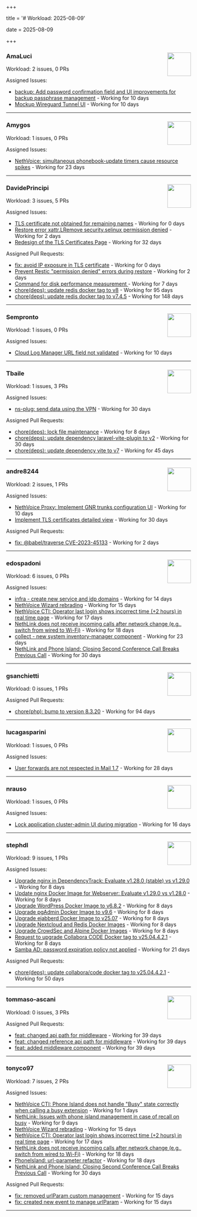 +++

title = '# Workload: 2025-08-09'

date = 2025-08-09

+++

### AmaLuci <img src='https://avatars.githubusercontent.com/u/166636295?v=4&s=64' width='64' height='64' style='float:right;' /> ###
Workload: 2 issues, 0 PRs


Assigned Issues:
- [backup: Add password confirmation field and UI improvements for backup passphrase management](https://github.com/NethServer/nethsecurity/issues/1323) - Working for 10 days
- [Mockup Wireguard Tunnel UI](https://github.com/NethServer/nethsecurity/issues/1321) - Working for 10 days
---

### Amygos <img src='https://avatars.githubusercontent.com/u/510232?v=4&s=64' width='64' height='64' style='float:right;' /> ###
Workload: 1 issues, 0 PRs


Assigned Issues:
- [NethVoice: simultaneous phonebook-update timers cause resource spikes](https://github.com/NethServer/dev/issues/7555) - Working for 23 days
---

### DavidePrincipi <img src='https://avatars.githubusercontent.com/u/2920838?v=4&s=64' width='64' height='64' style='float:right;' /> ###
Workload: 3 issues, 5 PRs


Assigned Issues:
- [TLS certificate not obtained for remaining names](https://github.com/NethServer/dev/issues/7601) - Working for 0 days
- [Restore error xattr.LRemove security.selinux permission denied](https://github.com/NethServer/dev/issues/7598) - Working for 2 days
- [Redesign of the TLS Certificates Page](https://github.com/NethServer/dev/issues/7544) - Working for 32 days

Assigned Pull Requests:
- [fix: avoid IP exposure in TLS certificate](https://github.com/NethServer/ns8-traefik/pull/104) - Working for 0 days
- [Prevent Restic "permission denied" errors during restore](https://github.com/NethServer/ns8-core/pull/920) - Working for 2 days
- [Command for disk performance measurement ](https://github.com/NethServer/ns8-core/pull/915) - Working for 7 days
- [chore(deps): update redis docker tag to v8](https://github.com/NethServer/ns8-core/pull/874) - Working for 95 days
- [chore(deps): update redis docker tag to v7.4.5](https://github.com/NethServer/ns8-core/pull/830) - Working for 148 days
---

### Sempronto <img src='https://avatars.githubusercontent.com/u/65713093?v=4&s=64' width='64' height='64' style='float:right;' /> ###
Workload: 1 issues, 0 PRs


Assigned Issues:
- [Cloud Log Manager URL field not validated](https://github.com/NethServer/dev/issues/7577) - Working for 10 days
---

### Tbaile <img src='https://avatars.githubusercontent.com/u/8052641?v=4&s=64' width='64' height='64' style='float:right;' /> ###
Workload: 1 issues, 3 PRs


Assigned Issues:
- [ns-plug: send data using the VPN](https://github.com/NethServer/nethsecurity/issues/1301) - Working for 30 days

Assigned Pull Requests:
- [chore(deps): lock file maintenance](https://github.com/nethesis/parceler/pull/93) - Working for 8 days
- [chore(deps): update dependency laravel-vite-plugin to v2](https://github.com/nethesis/parceler/pull/91) - Working for 30 days
- [chore(deps): update dependency vite to v7](https://github.com/nethesis/parceler/pull/84) - Working for 45 days
---

### andre8244 <img src='https://avatars.githubusercontent.com/u/4612169?v=4&s=64' width='64' height='64' style='float:right;' /> ###
Workload: 2 issues, 1 PRs


Assigned Issues:
- [NethVoice Proxy: Implement GNR trunks configuration UI](https://github.com/NethServer/dev/issues/7578) - Working for 10 days
- [Implement TLS certificates detailed view](https://github.com/NethServer/dev/issues/7548) - Working for 30 days

Assigned Pull Requests:
- [fix: @babel/traverse CVE-2023-45133](https://github.com/NethServer/ns8-mail/pull/200) - Working for 2 days
---

### edospadoni <img src='https://avatars.githubusercontent.com/u/6152486?v=4&s=64' width='64' height='64' style='float:right;' /> ###
Workload: 6 issues, 0 PRs


Assigned Issues:
- [infra - create new service and idp domains](https://github.com/NethServer/my/issues/9) - Working for 14 days
- [NethVoice Wizard rebrading](https://github.com/NethServer/dev/issues/7571) - Working for 15 days
- [NethVoice CTI: Operator last login shows incorrect time (+2 hours) in real time page](https://github.com/NethServer/dev/issues/7565) - Working for 17 days
- [NethLink does not receive incoming calls after network change (e.g., switch from wired to Wi-Fi)](https://github.com/NethServer/dev/issues/7561) - Working for 18 days
- [collect - new system inventory-manager component](https://github.com/NethServer/my/issues/7) - Working for 23 days
- [NethLink and Phone Island: Closing Second Conference Call Breaks Previous Call](https://github.com/NethServer/dev/issues/7550) - Working for 30 days
---

### gsanchietti <img src='https://avatars.githubusercontent.com/u/804596?v=4&s=64' width='64' height='64' style='float:right;' /> ###
Workload: 0 issues, 1 PRs


Assigned Pull Requests:
- [chore(php): bump to version 8.3.20](https://github.com/NethServer/ns8-webtop/pull/120) - Working for 94 days
---

### lucagasparini <img src='https://avatars.githubusercontent.com/u/11161326?v=4&s=64' width='64' height='64' style='float:right;' /> ###
Workload: 1 issues, 0 PRs


Assigned Issues:
- [User forwards are not respected in Mail 1.7](https://github.com/NethServer/dev/issues/7553) - Working for 28 days
---

### nrauso <img src='https://avatars.githubusercontent.com/u/16102909?v=4&s=64' width='64' height='64' style='float:right;' /> ###
Workload: 1 issues, 0 PRs


Assigned Issues:
- [Lock application cluster-admin UI during migration](https://github.com/NethServer/dev/issues/7567) - Working for 16 days
---

### stephdl <img src='https://avatars.githubusercontent.com/u/3164851?v=4&s=64' width='64' height='64' style='float:right;' /> ###
Workload: 9 issues, 1 PRs


Assigned Issues:
- [Upgrade nginx in DependencyTrack: Evaluate v1.28.0 (stable) vs v1.29.0](https://github.com/NethServer/dev/issues/7590) - Working for 8 days
- [Update nginx Docker Image for Webserver: Evaluate v1.29.0 vs v1.28.0](https://github.com/NethServer/dev/issues/7589) - Working for 8 days
- [Upgrade WordPress Docker Image to v6.8.2](https://github.com/NethServer/dev/issues/7588) - Working for 8 days
- [Upgrade pgAdmin Docker Image to v9.6](https://github.com/NethServer/dev/issues/7587) - Working for 8 days
- [Upgrade ejabberd Docker Image to v25.07](https://github.com/NethServer/dev/issues/7586) - Working for 8 days
- [Upgrade Nextcloud and Redis Docker Images](https://github.com/NethServer/dev/issues/7584) - Working for 8 days
- [Upgrade CrowdSec and Alpine Docker Images](https://github.com/NethServer/dev/issues/7582) - Working for 8 days
- [Request to upgrade Collabora CODE Docker tag to v25.04.4.2.1](https://github.com/NethServer/dev/issues/7581) - Working for 8 days
- [Samba AD: password expiration policy not applied](https://github.com/NethServer/dev/issues/7558) - Working for 21 days

Assigned Pull Requests:
- [chore(deps): update collabora/code docker tag to v25.04.4.2.1](https://github.com/NethServer/ns8-collabora/pull/43) - Working for 50 days
---

### tommaso-ascani <img src='https://avatars.githubusercontent.com/u/31596042?v=4&s=64' width='64' height='64' style='float:right;' /> ###
Workload: 0 issues, 3 PRs


Assigned Pull Requests:
- [feat: changed api path for middleware](https://github.com/nethesis/nethvoice-cti/pull/317) - Working for 39 days
- [feat: changed reference api path for middleware](https://github.com/nethesis/phone-island/pull/103) - Working for 39 days
- [feat: added middleware component](https://github.com/nethesis/ns8-nethvoice/pull/493) - Working for 39 days
---

### tonyco97 <img src='https://avatars.githubusercontent.com/u/36625268?v=4&s=64' width='64' height='64' style='float:right;' /> ###
Workload: 7 issues, 2 PRs


Assigned Issues:
- [NethVoice CTI: Phone Island does not handle "Busy" state correctly when calling a busy extension](https://github.com/NethServer/dev/issues/7599) - Working for 1 days
- [NethLink: Issues with phone island management in case of recall on busy](https://github.com/NethServer/dev/issues/7579) - Working for 9 days
- [NethVoice Wizard rebrading](https://github.com/NethServer/dev/issues/7571) - Working for 15 days
- [NethVoice CTI: Operator last login shows incorrect time (+2 hours) in real time page](https://github.com/NethServer/dev/issues/7565) - Working for 17 days
- [NethLink does not receive incoming calls after network change (e.g., switch from wired to Wi-Fi)](https://github.com/NethServer/dev/issues/7561) - Working for 18 days
- [PhoneIsland: url-parameter refactor](https://github.com/NethServer/dev/issues/7559) - Working for 18 days
- [NethLink and Phone Island: Closing Second Conference Call Breaks Previous Call](https://github.com/NethServer/dev/issues/7550) - Working for 30 days

Assigned Pull Requests:
- [fix: removed urlParam custom management](https://github.com/nethesis/nethvoice-cti/pull/327) - Working for 15 days
- [fix: created new event to manage urlParam](https://github.com/NethServer/nethlink/pull/69) - Working for 15 days
---

